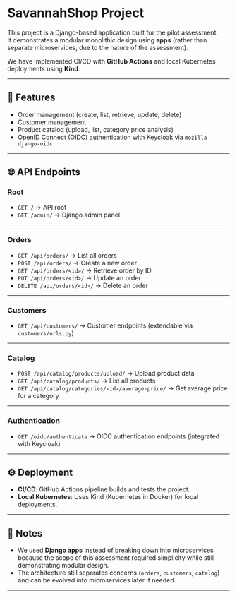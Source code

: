 # SavannahShop Project

This project is a Django-based application built for the pilot assessment.  
It demonstrates a modular monolithic design using **apps** (rather than separate microservices, due to the nature of the assessment).

We have implemented CI/CD with **GitHub Actions** and local Kubernetes deployments using **Kind**.

---

## 🚀 Features

- Order management (create, list, retrieve, update, delete)
- Customer management
- Product catalog (upload, list, category price analysis)
- OpenID Connect (OIDC) authentication with Keycloak via `mozilla-django-oidc`

---

## 🌐 API Endpoints

### Root

- `GET /` → API root
- `GET /admin/` → Django admin panel

---

### Orders

- `GET /api/orders/` → List all orders
- `POST /api/orders/` → Create a new order
- `GET /api/orders/<id>/` → Retrieve order by ID
- `PUT /api/orders/<id>/` → Update an order
- `DELETE /api/orders/<id>/` → Delete an order

---

### Customers

- `GET /api/customers/` → Customer endpoints (extendable via `customers/urls.py`)

---

### Catalog

- `POST /api/catalog/products/upload/` → Upload product data
- `GET /api/catalog/products/` → List all products
- `GET /api/catalog/categories/<id>/average-price/` → Get average price for a category

---

### Authentication

- `GET /oidc/authenticate` → OIDC authentication endpoints (integrated with Keycloak)

---

## ⚙️ Deployment

- **CI/CD**: GitHub Actions pipeline builds and tests the project.
- **Local Kubernetes**: Uses Kind (Kubernetes in Docker) for local deployments.

---

## 📝 Notes

- We used **Django apps** instead of breaking down into microservices because the scope of this assessment required simplicity while still demonstrating modular design.
- The architecture still separates concerns (`orders`, `customers`, `catalog`) and can be evolved into microservices later if needed.

---
